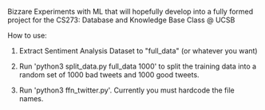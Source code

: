 Bizzare Experiments with ML that will hopefully develop into a fully formed project for the CS273: Database and Knowledge Base Class @ UCSB

How to use:

1. Extract Sentiment Analysis Dataset to "full_data" (or whatever you want)

2. Run 'python3 split_data.py full_data 1000' to split the training data into a random set of 1000 bad tweets and 1000 good tweets.

3. Run 'python3 ffn_twitter.py'. Currently you must hardcode the file names.